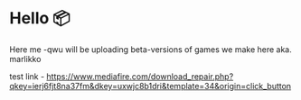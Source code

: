 # Hello 📦
Here me -qwu will be uploading beta-versions of games we make here aka. marlikko

test link - https://www.mediafire.com/download_repair.php?qkey=ierj6fjt8na37fm&dkey=uxwjc8b1dri&template=34&origin=click_button
